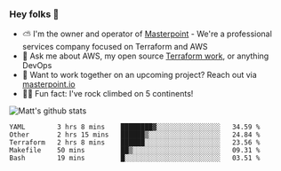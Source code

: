 

### Hey folks 👋

- ⛅️ I'm the owner and operator of [Masterpoint](https://masterpoint.io) - We're a professional services company focused on Terraform and AWS
- 💬 Ask me about AWS, my open source [Terraform work](https://github.com/masterpointio?q=terraform&type=&language=hcl), or anything DevOps
- 🔨 Want to work together on an upcoming project? Reach out via [masterpoint.io](https://masterpoint.io)
- 🧗‍♂️ Fun fact: I've rock climbed on 5 continents! 


![Matt's github stats](https://github-readme-stats.vercel.app/api?username=Gowiem&count_private=true&theme=cobalt&show_icons=true)

<!--START_SECTION:waka-->
```text
YAML        3 hrs 8 mins    ████████▓░░░░░░░░░░░░░░░░   34.59 % 
Other       2 hrs 15 mins   ██████▒░░░░░░░░░░░░░░░░░░   24.84 % 
Terraform   2 hrs 8 mins    ██████░░░░░░░░░░░░░░░░░░░   23.56 % 
Makefile    50 mins         ██▒░░░░░░░░░░░░░░░░░░░░░░   09.31 % 
Bash        19 mins         █░░░░░░░░░░░░░░░░░░░░░░░░   03.51 % 
```
<!--END_SECTION:waka-->
